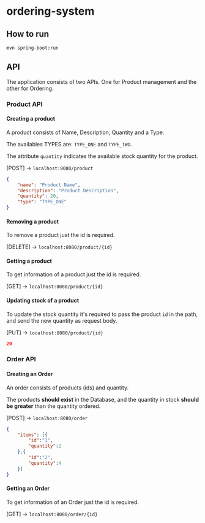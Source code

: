 # ordering-system

## How to run
```sh
mvn spring-boot:run
```

## API

The application consists of two APIs. One for Product management and the other for Ordering.

### Product API

#### Creating a product

A product consists of Name, Description, Quantity and a Type.

The availables TYPES are: `TYPE_ONE` and `TYPE_TWO`.

The attribute `quantity` indicates the available stock quantity for the product. 

[POST] -> `localhost:8080/product`
```json
{
    "name": "Product Name",
    "description": "Product Description",
    "quantity": 20,
    "type": "TYPE_ONE"
}
```

#### Removing a product

To remove a product just the id is required.

[DELETE] -> `localhost:8080/product/{id}`

#### Getting a product

To get information of a product just the id is required.

[GET] -> `localhost:8080/product/{id}`

#### Updating stock of a product

To update the stock quantity it's required to pass the product `id` in the path, and send the new quantity as request body.

[PUT] -> `localhost:8080/product/{id}`
```json
20
```

### Order API

#### Creating an Order

An order consists of products (ids) and quantity.

The products **should exist** in the Database, and the quantity in stock **should be greater** than the quantity ordered.

[POST] -> `localhost:8080/order`
```json
{
    "items": [{
        "id":"1",
        "quantity":2
    },{
        "id":"2",
        "quantity":4
    }]
}
```

#### Getting an Order

To get information of an Order just the id is required.

[GET] -> `localhost:8080/order/{id}`

